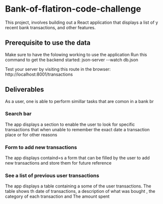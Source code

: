 # Bank-of-flatiron-code-challenge
This project, involves building out a React application that displays a list of y recent bank transactions, and other features.

## Prerequisite to use the data
Make sure to have the folowing working to use the application
Run this command to get the backend started:
json-server --watch db.json

Test your server by visiting this route in the browser:
http://localhost:8001/transactions

## Deliverables
As a user, one is able to perform simillar tasks that are comon in a bank
br
 ### Search bar
 The app displays a section to enable the user to look for specific transactions that when unable to remember the exact date a transaction place or for other reasons

 ### Form to add new transactions
 The app displays containd=s a form that can be filled by the user to add new transactions and store them for future reference

### See a list of previous user transactions 
 The app displays a table containing a some of the user transactions. The table shows th date of transactions, a description of what was bought , the category of each transaction and The amount spent

 


